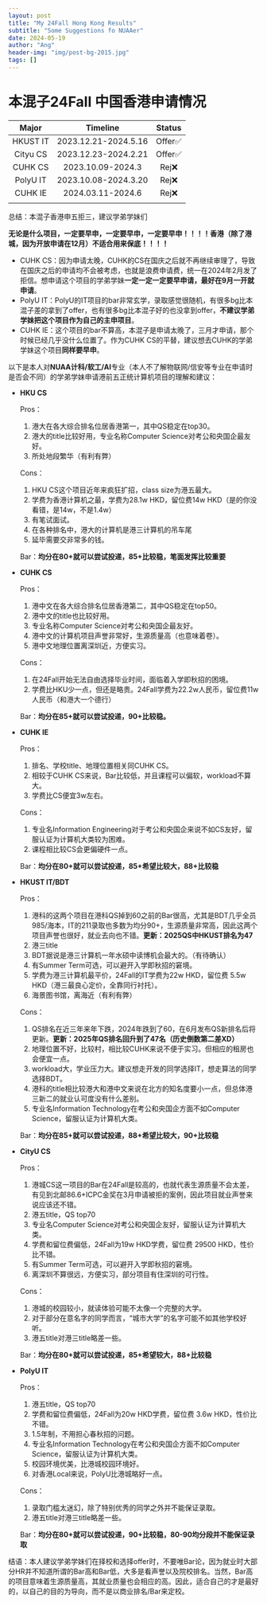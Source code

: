 ```yaml
---
layout: post
title: "My 24Fall Hong Kong Results"
subtitle: "Some Suggestions fo NUAAer"
date: 2024-05-19
author: "Ang"
header-img: "img/post-bg-2015.jpg"
tags: []
---
```


# 本混子24Fall 中国香港申请情况

|  Major   |       Timeline       | Status |
| :------: | :------------------: | :----: |
| HKUST IT | 2023.12.21-2024.5.16 | Offer✅ |
| Cityu CS | 2023.12.23-2024.2.21 | Offer✅ |
| CUHK CS  |  2023.10.09-2024.3   |  Rej❌  |
| PolyU IT | 2023.10.08-2024.3.20 |  Rej❌  |
| CUHK IE  |  2024.03.11-2024.6   |  Rej❌  |
|          |                      |        |

总结：本混子香港申五拒三，建议学弟学妹们

**无论是什么项目，一定要早申，一定要早申，一定要早申！！！！香港（除了港城，因为开放申请在12月）不适合用来保底！！！！**

- CUHK CS：因为申请太晚，CUHK的CS在国庆之后就不再继续审理了，导致在国庆之后的申请均不会被考虑，也就是浪费申请费，统一在2024年2月发了拒信。想申请这个项目的学弟学妹**一定一定一定要早申请，最好在9月一开就申请**。
- PolyU IT：PolyU的IT项目的bar非常玄学，录取感觉很随机，有很多bg比本混子差的拿到了offer，也有很多bg比本混子好的也没拿到offer，**不建议学弟学妹把这个项目作为自己的主申项目**。
- CUHK IE：这个项目的bar不算高，本混子是申请太晚了，三月才申请，那个时候已经几乎没什么位置了。作为CUHK CS的平替，建议想去CUHK的学弟学妹这个项目**同样要早申**。

以下是本人对**NUAA计科/软工/AI**专业（本人不了解物联网/信安等专业在申请时是否会不同）的学弟学妹申请港前五正统计算机项目的理解和建议：

- **HKU CS**

  Pros：

  1. 港大在各大综合排名位居香港第一，其中QS稳定在top30。
  2. 港大的title比较好用，专业名称Computer Science对考公和央国企最友好。
  3. 所处地段繁华（有利有弊）

  Cons：

  1. HKU CS这个项目近年来疯狂扩招，class size为港五最大。
  2. 学费为香港计算机之最，学费为28.1w HKD，留位费14w HKD（是的你没看错，是14w，不是1.4w）
  3. 有笔试面试。
  4. 在各种排名中，港大的计算机是港三计算机的吊车尾
  5. 延毕需要交非常多的钱。

  Bar：**均分在80+就可以尝试投递，85+比较稳，笔面发挥比较重要**

  

- **CUHK CS**

  Pros：

  1. 港中文在各大综合排名位居香港第二，其中QS稳定在top50。
  2. 港中文的title也比较好用。
  3. 专业名称Computer Science对考公和央国企最友好。
  4. 港中文的计算机项目声誉非常好，生源质量高（也意味着卷）。
  5. 港中文地理位置离深圳近，方便实习。

  Cons：

  1. 在24Fall开始无法自由选择毕业时间，面临着入学即秋招的困境。
  2. 学费比HKU少一点，但还是略贵。24Fall学费为22.2w人民币，留位费11w 人民币（和港大一个德行）

  Bar：**均分在85+就可以尝试投递，90+比较稳。**

- **CUHK IE**

  Pros：

  1. 排名、学校title、地理位置相关同CUHK CS。
  2. 相较于CUHK CS来说，Bar比较低，并且课程可以偏软，workload不算大。
  3. 学费比CS便宜3w左右。

  Cons：

  1. 专业名Information Engineering对于考公和央国企来说不如CS友好，留服认证为计算机大类较为困难。
  2. 课程相比较CS会更偏硬件一点。

  Bar：**均分在80+就可以尝试投递，85+希望比较大，88+比较稳**

- **HKUST IT/BDT**

  Pros：

  1. 港科的这两个项目在港科QS掉到60之前的Bar很高，尤其是BDT几乎全员985/海本，IT的211录取也多数为均分90+，生源质量非常高，因此这两个项目声誉也很好，就业去向也不错。**更新：2025QS中HKUST排名为47**
  2. 港三title
  3. BDT据说是港三计算机一年水硕中读博机会最大的。（有待确认）
  4. 有Summer Term可选，可以避开入学即秋招的窘境。
  5. 学费为港三计算机最平价，24Fall的IT学费为22w HKD，留位费 5.5w HKD（港三最良心定价，全靠同行衬托）。
  6. 海景图书馆，离海近（有利有弊）

  Cons：

  1. QS排名在近三年来年下跌，2024年跌到了60，在6月发布QS新排名后将更新。**更新：2025年QS排名回升到了47名（历史倒数第二差XD）**
  2. 地理位置不好，比较村，相比较CUHK来说不便于实习。但相应的租房也会便宜一点。
  3. workload大，学业压力大。建议想走开发的同学选择IT，想走算法的同学选择BDT。
  4. 港科的title相比较港大和港中文来说在北方的知名度要小一点，但总体港三新二的就业认可度没有什么差别。
  5. 专业名Information Technology在考公和央国企方面不如Computer Science，留服认证为计算机大类。

  Bar：**均分在85+就可以尝试投递，88+希望比较大，90+比较稳**

- **CityU CS**

  Pros：

  1. 港城CS这一项目的Bar在24Fall是较高的，也就代表生源质量不会太差，有见到北邮86.6+ICPC金奖在3月申请被拒的案例，因此项目就业声誉来说应该还不错。
  2. 港五title，QS top70
  3. 专业名Computer Science对考公和央国企友好，留服认证为计算机大类。
  4. 学费和留位费偏低，24Fall为19w HKD学费，留位费 29500 HKD，性价比不错。
  5. 有Summer Term可选，可以避开入学即秋招的窘境。
  6. 离深圳不算很远，方便实习，部分项目有住深圳的可行性。

  Cons：

  1. 港城的校园较小，就读体验可能不太像一个完整的大学。
  2. 对于部分在意名字的同学而言，“城市大学”的名字可能不如其他学校好听。
  3. 港五title对港三title略差一些。

  Bar：**均分在80+就可以尝试投递，85+希望较大，88+比较稳**

- **PolyU IT**

  Pros：

  1. 港五title，QS top70
  2. 学费和留位费偏低，24Fall为20w HKD学费，留位费 3.6w HKD，性价比不错。
  3. 1.5年制，不用担心春秋招的问题。
  4. 专业名Information Technology在考公和央国企方面不如Computer Science，留服认证为计算机大类。
  5. 校园环境优美，比港城校园环境好。
  6. 对香港Local来说，PolyU比港城略好一点。

  Cons：

  1. 录取门槛太迷幻，除了特别优秀的同学之外并不能保证录取。
  2. 港五title对港三title略差一些。

  Bar：**均分在80+就可以尝试投递，90+比较稳，80-90均分段并不能保证录取**



结语：本人建议学弟学妹们在择校和选择offer时，不要唯Bar论，因为就业时大部分HR并不知道所谓的Bar高和Bar低，大多是看声誉以及院校排名。当然，Bar高的项目意味着生源质量高，其就业质量也会相应的高。因此，适合自己的才是最好的，以自己的目的为导向，而不是以商业排名/Bar来定校。

